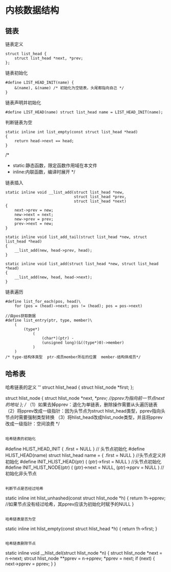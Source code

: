 # 内核数据结构

## 链表

链表定义
```
struct list_head {
    struct list_head *next, *prev;
};
```

链表初始化
```
#define LIST_HEAD_INIT(name) {
    &(name), &(name) /* 初始化为空链表，头尾都指向自己 */
}
```

链表声明并初始化
```
#define LIST_HEAD(name) struct list_head name = LIST_HEAD_INIT(name);
```

判断链表为空
```
static inline int list_empty(const struct list_head *head) 
{
    return head->next == head;
}
```

/*
 * static:静态函数，限定函数作用域在本文件
 * inline:内联函数，编译时展开
 */

链表插入
```
static inline void __list_add(struct list_head *new, 
                              struct list_head *prev, 
                              struct list_head *next)
{
    next->prev = new;
    new->next = next;
    new->prev = prev;
    prev->next = new;
}

static inline void list_add_tail(struct list_head *new, struct list_head *head)
{
    __list_add(new, head->prev, head);
}

static inline void list_add(struct list_head *new, struct list_head *head)
{
    __list_add(new, head, head->next);
}
```

链表遍历
```
#define list_for_each(pos, head)\
    for (pos = (head)->next; pos != (head); pos = pos->next)

//由pos获取数据
#define list_entry(ptr, type, member)\
    (
        (type*)
            (
                (char*)(ptr) - 
                (unsigned long)(&((type*)0)->member)
            )
    )
/* type-结构体类型  ptr-成员member所在的位置  member-结构体成员*/
```

## 哈希表

哈希链表的定义
‵‵‵
struct hlist_head {
    struct hlist_node *first;
};

struct hlist_node {
    struct hlist_node *next, **prev;  //pprev为指向前一节点next的地址
};
/* 
（1）如果去掉pprev：退化为单链表，删除操作需要从头遍历链表
（2）将pprev改成一级指针：因为头节点为struct hlist_head类型，pprev指向头节点时需要强制类型转换
（3）将hlist_head改成hlist_node类型，并且将pprev改成一级指针：空间浪费
*/

```

哈希链表的初始化
```
#define HLIST_HEAD_INIT { .first = NULL } // 头节点初始化
#define HLIST_HEAD(name) struct hlist_head name = { .first = NULL } //头节点定义并初始化
#define INIT_HLIST_HEAD(ptr) ( (ptr)->first = NULL ) //头节点初始化
#define INIT_HLIST_NODE(ptr) ( (ptr)->next = NULL, (ptr)->pprv = NULL ) //初始化非头节点
```

判断节点是否经过哈希
```
static inline int hlist_unhashed(const struct hlist_node *h)
{
    return !h->pprev; //如果节点没有经过哈希，其pprev应该为初始化时赋予的NULL
}
```

哈希链表是否为空
```
static inline int hlist_empty(const struct hlist_head *h)
{
    return !h->first;
}
```

哈希链表删除节点
```
static inline void __hlist_del(struct hlist_node *n)
{
    struct hlist_node *next = n->next;
    strcut hlist_node **pprev = n->pprev;
    *pprev = next;
    if (next) {
        next->pprev = pprev;
    }
}
```
